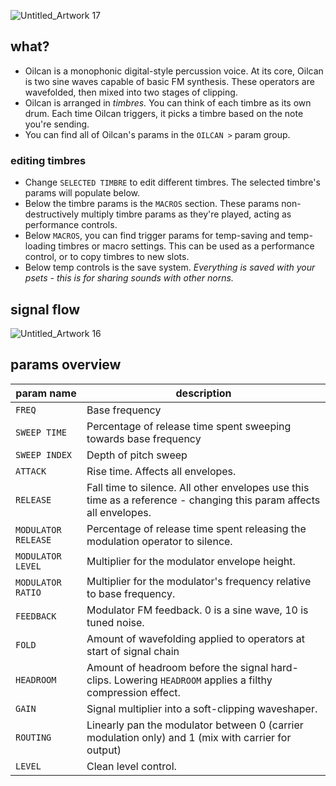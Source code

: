 ![Untitled_Artwork 17](https://user-images.githubusercontent.com/86270534/213924876-23b20e74-ae0d-41d5-b84b-3062ad64f710.png)


## what?
* Oilcan is a monophonic digital-style percussion voice. At its core, Oilcan is two sine waves capable of basic FM synthesis. These operators are wavefolded, then mixed into two stages of clipping.
* Oilcan is arranged in *timbres.* You can think of each timbre as its own drum. Each time Oilcan triggers, it picks a timbre based on the note you're sending.
* You can find all of Oilcan's params in the `OILCAN >` param group.
### editing timbres
* Change `SELECTED TIMBRE` to edit different timbres. The selected timbre's params will populate below.
* Below the timbre params is the `MACROS` section. These params non-destructively multiply timbre params as they're played, acting as performance controls.
* Below `MACROS`, you can find trigger params for temp-saving and temp-loading timbres or macro settings. This can be used as a performance control, or to copy timbres to new slots.
* Below temp controls is the save system. *Everything is saved with your psets - this is for sharing sounds with other norns.* 

## signal flow
![Untitled_Artwork 16](https://user-images.githubusercontent.com/86270534/213921482-eb357414-9e54-44e7-be2f-e7e3c8bfe434.png)
## params overview
| param name | description |
|-|-|
| `FREQ` | Base frequency
| `SWEEP TIME` | Percentage of release time spent sweeping towards base frequency
| `SWEEP INDEX` | Depth of pitch sweep
| `ATTACK` | Rise time. Affects all envelopes.
| `RELEASE` | Fall time to silence. All other envelopes use this time as a reference - changing this param affects all envelopes.
| `MODULATOR RELEASE` | Percentage of release time spent releasing the modulation operator to silence.
| `MODULATOR LEVEL` | Multiplier for the modulator envelope height.
| `MODULATOR RATIO` | Multiplier for the modulator's frequency relative to base frequency.
| `FEEDBACK` | Modulator FM feedback. 0 is a sine wave, 10 is tuned noise.
| `FOLD` | Amount of wavefolding applied to operators at start of signal chain
| `HEADROOM` | Amount of headroom before the signal hard-clips. Lowering `HEADROOM` applies a filthy compression effect.
| `GAIN` | Signal multiplier into a soft-clipping waveshaper.
| `ROUTING` | Linearly pan the modulator between 0 (carrier modulation only) and 1 (mix with carrier for output)
| `LEVEL` | Clean level control.
